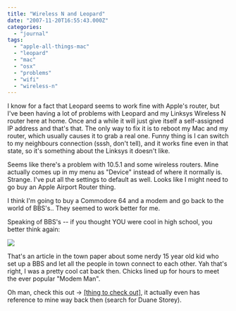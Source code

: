 ```yaml
---
title: "Wireless N and Leopard"
date: "2007-11-20T16:55:43.000Z"
categories: 
  - "journal"
tags: 
  - "apple-all-things-mac"
  - "leopard"
  - "mac"
  - "osx"
  - "problems"
  - "wifi"
  - "wireless-n"
---
```


I know for a fact that Leopard seems to work fine with Apple's router, but I've been having a lot of problems with Leopard and my Linksys Wireless N router here at home. Once and a while it will just give itself a self-assigned IP address and that's that. The only way to fix it is to reboot my Mac and my router, which usually causes it to grab a real one. Funny thing is I can switch to my neighbours connection (sssh, don't tell), and it works fine even in that state, so it's something about the Linksys it doesn't like.

Seems like there's a problem with 10.5.1 and some wireless routers. Mine actually comes up in my menu as "Device" instead of where it normally is. Strange. I've put all the settings to default as well. Looks like I might need to go buy an Apple Airport Router thing.

I think I'm going to buy a Commodore 64 and a modem and go back to the world of BBS's.. They seemed to work better for me.

Speaking of BBS's -- if you thought YOU were cool in high school, you better think again:

[![](http://farm1.static.flickr.com/116/285509750_5f354bb17e.jpg?v=0)](http://flickr.com/photos/duanestorey/285509750/)

That's an article in the town paper about some nerdy 15 year old kid who set up a BBS and let all the people in town connect to each other. Yah that's right, I was a pretty cool cat back then. Chicks lined up for hours to meet the ever popular "Modem Man".

Oh man, check this out -> [\[thing to check out\]](http://bbslist.textfiles.com/604/), it actually even has reference to mine way back then (search for Duane Storey).
